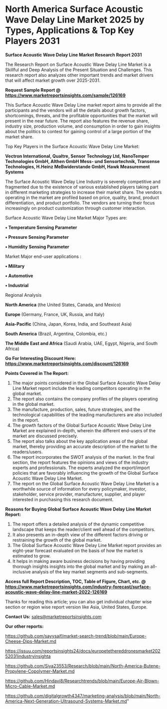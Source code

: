 # North America Surface Acoustic Wave Delay Line Market 2025 by Types, Applications & Top Key Players 2031

<strong>Surface Acoustic Wave Delay Line Market Research Report 2031</strong>

The Research Report on Surface Acoustic Wave Delay Line Market is a Skillful and Deep Analysis of the Present Situation and Challenges. This research report also analyzes other important trends and market drivers that will affect market growth over 2025-2031.

<strong>Request Sample Report @ <a href=https://www.marketreportsinsights.com/sample/126169>https://www.marketreportsinsights.com/sample/126169</a></strong>

This Surface Acoustic Wave Delay Line market report aims to provide all the participants and the vendors will all the details about growth factors, shortcomings, threats, and the profitable opportunities that the market will present in the near future. The report also features the revenue share, industry size, production volume, and consumption in order to gain insights about the politics to contest for gaining control of a large portion of the market share.

Top Key Players in the Surface Acoustic Wave Delay Line Market:

<strong>Vectron International, Qualtre, Sensor Technology Ltd, NanoTemper Technologies GmbH, Althen GmbH Mess- und Sensortechnik, Transense Technologies, H.Heinz MeBwiderstande GmbH, Hawk Measurement Systems</strong>

The Surface Acoustic Wave Delay Line Industry is severely competitive and fragmented due to the existence of various established players taking part in different marketing strategies to increase their market share. The vendors operating in the market are profiled based on price, quality, brand, product differentiation, and product portfolio. The vendors are turning their focus increasingly on product customization through customer interaction.

Surface Acoustic Wave Delay Line Market Major Types are:

<strong>• Temperature Sensing Parameter

• Pressure Sensing Parameter

• Humidity Sensing Parameter</strong>

Market Major end-user applications :

<strong>• Military

• Automotive

• Industrial</strong>

Regional Analysis

</u><strong><b>North America</b></strong> (the United States, Canada, and Mexico)

<strong><b>Europe </b></strong>(Germany, France, UK, Russia, and Italy)

<strong><b>Asia-Pacific</b></strong> (China, Japan, Korea, India, and Southeast Asia)

<strong><b>South America</b></strong> (Brazil, Argentina, Colombia, etc.)

<strong><b>The Middle East and Africa</b></strong> (Saudi Arabia, UAE, Egypt, Nigeria, and South Africa)

<strong>Go For Interesting Discount Here: <a href=https://www.marketreportsinsights.com/discount/126169>https://www.marketreportsinsights.com/discount/126169</a></strong>

<strong>Points Covered in The Report:</strong>
<ol>
  <li>The major points considered in the Global Surface Acoustic Wave Delay Line Market report include the leading competitors operating in the global market.</li>
  <li>The report also contains the company profiles of the players operating in the global market.</li>
  <li>The manufacture, production, sales, future strategies, and the technological capabilities of the leading manufacturers are also included in the report.</li>
  <li>The growth factors of the Global Surface Acoustic Wave Delay Line Market are explained in-depth, wherein the different end-users of the market are discussed precisely.</li>
  <li>The report also talks about the key application areas of the global market, thereby providing an accurate description of the market to the readers/users.</li>
  <li>The report incorporates the SWOT analysis of the market. In the final section, the report features the opinions and views of the industry experts and professionals. The experts analyzed the export/import policies that are favorably influencing the growth of the Global Surface Acoustic Wave Delay Line Market.</li>
  <li>The report on the Global Surface Acoustic Wave Delay Line Market is a worthwhile source of information for every policymaker, investor, stakeholder, service provider, manufacturer, supplier, and player interested in purchasing this research document.</li>
</ol>
<strong>Reasons for Buying Global Surface Acoustic Wave Delay Line Market Report:</strong>

<ol>
  <li>The report offers a detailed analysis of the dynamic competitive landscape that keeps the reader/client well ahead of the competitors.</li>
  <li>It also presents an in-depth view of the different factors driving or restraining the growth of the global market.</li>
  <li>The Global Surface Acoustic Wave Delay Line Market report provides an eight-year forecast evaluated on the basis of how the market is estimated to grow.</li>
  <li>It helps in making aware business decisions by having providing thorough insights insights into the global market and by making an all-inclusive analysis of the key market segments and sub-segments.</li>
</ol>
<strong>Access full Report Description, TOC, Table of Figure, Chart, etc. @ <a href=https://www.marketreportsinsights.com/industry-forecast/surface-acoustic-wave-delay-line-market-2022-126169>https://www.marketreportsinsights.com/industry-forecast/surface-acoustic-wave-delay-line-market-2022-126169</a></strong>


Thanks for reading this article; you can also get individual chapter wise section or region wise report version like Asia, United States, Europe.

<strong>Contact Us:</strong>
sales@marketreportsinsights.com

<strong>Our other reports:</strong>

<a href=https://github.com/sayysaif/market-search-trend/blob/main/Europe-Cheese-Dips-Market.md>https://github.com/sayysaif/market-search-trend/blob/main/Europe-Cheese-Dips-Market.md</a>

<a href=https://issuu.com/reportsinsights24/docs/europetethereddronesmarket20252031industryinsighta>https://issuu.com/reportsinsights24/docs/europetethereddronesmarket20252031industryinsighta</a>

<a href=https://github.com/Siya23553/Research/blob/main/North-America-Butene-Propylene-Copolymer-Market.md>https://github.com/Siya23553/Research/blob/main/North-America-Butene-Propylene-Copolymer-Market.md</a>

<a href=https://github.com/Hindavi8/Researchtrends/blob/main/Europe-Air-Blown-Micro-Cable-Market.md>https://github.com/Hindavi8/Researchtrends/blob/main/Europe-Air-Blown-Micro-Cable-Market.md</a>

<a href=https://github.com/digitalgrowth4347/marketing-analysis/blob/main/North-America-Next-Generation-Ultrasound-Systems-Market.md>https://github.com/digitalgrowth4347/marketing-analysis/blob/main/North-America-Next-Generation-Ultrasound-Systems-Market.md</a>"
